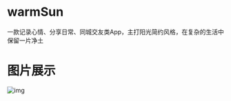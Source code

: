 # warmSun
一款记录心情、分享日常、同城交友类App，主打阳光简约风格，在复杂的生活中保留一片净土
# 图片展示
![img](https://cdn.jsdelivr.net/gh/15029291643/drawingBed@main/0AD5E399EB208C3086A53ECB72DA3390.jpg)
